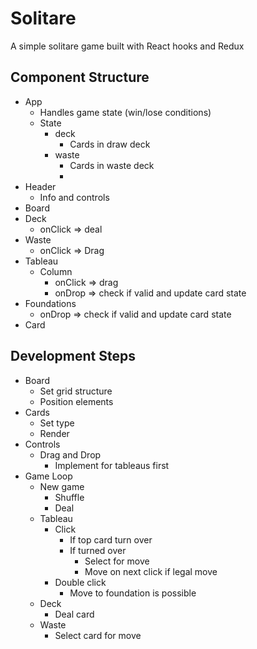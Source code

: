 # Solitare

A simple solitare game built with React hooks and Redux

## Component Structure

* App
  * Handles game state (win/lose conditions)
  * State
    * deck
      * Cards in draw deck
    * waste
      * Cards in waste deck
      * 
* Header
  * Info and controls
* Board
* Deck
  * onClick => deal
* Waste
  * onClick => Drag
* Tableau
  * Column
    * onClick => drag
    * onDrop => check if valid and update card state
* Foundations
  * onDrop => check if valid and update card state
* Card


## Development Steps

* Board
  * Set grid structure
  * Position elements
* Cards
  * Set type
  * Render
* Controls
  * Drag and Drop
    * Implement for tableaus first
* Game Loop
  * New game
    * Shuffle
    * Deal
  * Tableau
    * Click
      * If top card turn over
      * If turned over
        * Select for move
        * Move on next click if legal move
    * Double click
      * Move to foundation is possible
  * Deck
    * Deal card
  * Waste
    * Select card for move